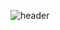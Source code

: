 
![header](https://capsule-render.vercel.app/api?type=waving&color=gradient&height=180&section=header&text=JunwonBANG&fontSize=90)
